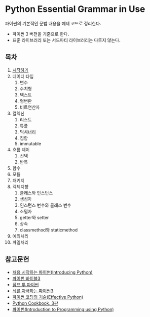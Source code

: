 # Python Essential Grammar in Use
파이썬의 기본적인 문법 내용을 예제 코드로 정리한다.
* 파이썬 3 버전을 기준으로 한다.
* 표준 라이브러리 또는 서드파티 라이브러리는 다루지 않는다.

## 목차
1. [시작하기](01_getting_started/README.md)
1. 데이터 타입
    1. 변수
    1. 수치형
    1. 텍스트
    1. 형변환
    1. 비트연산자
1. 컬렉션
    1. 리스트
    1. 튜플
    1. 딕셔너리
    1. 집합
    1. immutable
1. 흐름 제어
    1. 선택
    1. 반복
1. 함수
1. 모듈
1. 패키지
1. 객체지향
    1. 클래스와 인스턴스
    1. 생성자
    1. 인스턴스 변수와 클래스 변수
    1. 소멸자    
    1. getter와 setter
    1. 상속    
    1. classmethod와 staticmethod 
1. 예외처리
1. 파일처리

## 참고문헌
* [처음 시작하는 파이썬(Introducing Python)](http://www.hanbit.co.kr/store/books/look.php?p_code=B2827459900)
* [파이썬 바이블3](http://freelec.co.kr/book/catalogue_view.asp?UID=134)
* [점프 투 파이썬](https://wikidocs.net/book/1)
* [뇌를 자극하는 파이썬3](http://www.hanbit.co.kr/store/books/look.php?p_code=B7747860288)
* [파이썬 코딩의 기술(Effective Python)](http://www.gilbut.co.kr/book/bookView.aspx?bookcode=BN001430)
* [Python Cookbook, 3판](http://www.infinitybooks.co.kr/book/all_bookview.php?idx=125&part_idx=26&goods_data=aWR4PTEyNSZzdGFydFBhZ2U9MCZwYXJ0X2lkeD0yNiZzZWFyY2g9xsTAzL3j||)
* [파이썬(Introduction to Programming using Python)](http://www.booksr.co.kr/html/book/book.asp?seq=696897)